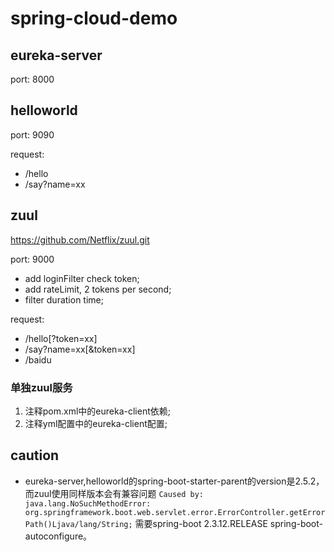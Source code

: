 # spring-cloud-demo

## eureka-server

port: 8000

## helloworld

port: 9090

request:
* /hello
* /say?name=xx

## zuul

https://github.com/Netflix/zuul.git

port: 9000

* add loginFilter check token;
* add rateLimit, 2 tokens per second;
* filter duration time;

request:
* /hello\[?token=xx]
* /say?name=xx\[&token=xx]
* /baidu

### 单独zuul服务
1. 注释pom.xml中的eureka-client依赖;
2. 注释yml配置中的eureka-client配置;

## caution
* eureka-server,helloworld的spring-boot-starter-parent的version是2.5.2，而zuul使用同样版本会有兼容问题
`Caused by: java.lang.NoSuchMethodError: org.springframework.boot.web.servlet.error.ErrorController.getErrorPath()Ljava/lang/String;`
需要spring-boot 2.3.12.RELEASE spring-boot-autoconfigure。

